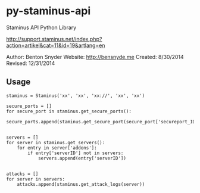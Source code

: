py-staminus-api
===============

Staminus API Python Library

http://support.staminus.net/index.php?action=artikel&cat=11&id=19&artlang=en

Author: Benton Snyder
Website: http://bensnyde.me
Created: 8/30/2014
Revised: 12/31/2014

Usage
---
```
staminus = Staminus('xx', 'xx', 'xx://', 'xx', 'xx')

secure_ports = []
for secure_port in staminus.get_secure_ports():
    secure_ports.append(staminus.get_secure_port(secure_port['secureport_ID'])) 


servers = []
for server in staminus.get_servers():
    for entry in server['addons']:
        if entry['serverID'] not in servers:
            servers.append(entry['serverID'])

            
attacks = []
for server in servers:
    attacks.append(staminus.get_attack_logs(server))
```
